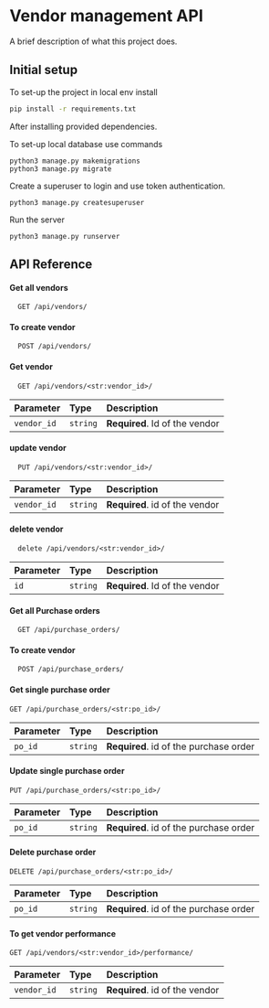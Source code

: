 
# Vendor management API

A brief description of what this project does.


## Initial setup

To set-up the project in local env install

```bash
pip install -r requirements.txt
```

After installing provided dependencies.

To set-up local database use commands
```
python3 manage.py makemigrations
python3 manage.py migrate
```
Create a superuser to login and use token authentication.
```
python3 manage.py createsuperuser
```

Run the server 
```
python3 manage.py runserver
```


## API Reference

#### Get all vendors

```http
  GET /api/vendors/
```

#### To create vendor

```http
  POST /api/vendors/
```

#### Get vendor

```http
  GET /api/vendors/<str:vendor_id>/
```

| Parameter | Type     | Description                       |
| :-------- | :------- | :-------------------------------- |
| `vendor_id`      | `string` | **Required**. Id of the vendor    |

#### update vendor

```http
  PUT /api/vendors/<str:vendor_id>/
```

| Parameter | Type     | Description                       |
| :-------- | :------- | :-------------------------------- |
| `vendor_id`| `string` | **Required**. id of the vendor    |

#### delete vendor

```http
  delete /api/vendors/<str:vendor_id>/
```

| Parameter | Type     | Description                       |
| :-------- | :------- | :-------------------------------- |
| `id`      | `string` | **Required**. Id of the vendor    |


#### Get all Purchase orders

```http
  GET /api/purchase_orders/
```

#### To create vendor

```http
  POST /api/purchase_orders/
```

#### Get single purchase order
```http
GET /api/purchase_orders/<str:po_id>/
```
| Parameter | Type     | Description                       |
| :-------- | :------- | :-------------------------------- |
| `po_id`   | `string` | **Required**. id of the purchase order |

#### Update single purchase order
```http
PUT /api/purchase_orders/<str:po_id>/
```
| Parameter | Type     | Description                       |
| :-------- | :------- | :-------------------------------- |
| `po_id`   | `string` | **Required**. id of the purchase order |

#### Delete purchase order
```http
DELETE /api/purchase_orders/<str:po_id>/
```
| Parameter | Type     | Description                       |
| :-------- | :------- | :-------------------------------- |
| `po_id`   | `string` | **Required**. id of the purchase order |

#### To get vendor performance
```http
GET /api/vendors/<str:vendor_id>/performance/
```
| Parameter | Type     | Description                       |
| :-------- | :------- | :-------------------------------- |
| `vendor_id`| `string` | **Required**. id of the vendor    |